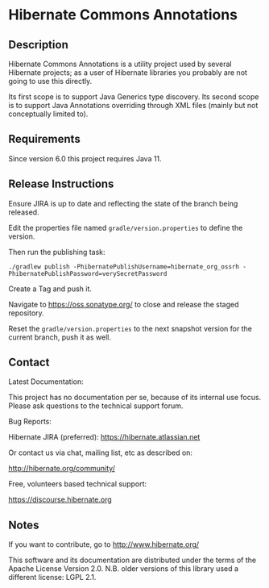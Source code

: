 Hibernate Commons Annotations
==================================================

Description
-----------

Hibernate Commons Annotations is a utility project used by several Hibernate projects;
as a user of Hibernate libraries you probably are not going to use this directly.

Its first scope is to support Java Generics type discovery.
Its second scope is to support Java Annotations overriding through XML files
(mainly but not conceptually limited to).

Requirements
------------
Since version 6.0 this project requires Java 11.

Release Instructions
------------

Ensure JIRA is up to date and reflecting the state of the branch being released.

Edit the properties file named `gradle/version.properties` to define the version.

Then run the publishing task:

    ./gradlew publish -PhibernatePublishUsername=hibernate_org_ossrh -PhibernatePublishPassword=verySecretPassword

Create a Tag and push it.

Navigate to https://oss.sonatype.org/ to close and release the staged repository.

Reset the `gradle/version.properties` to the next snapshot version for the current branch, push it as well.


Contact
------------

Latest Documentation:

This project has no documentation per se, because of its internal use focus.
Please ask questions to the technical support forum.

Bug Reports:

   Hibernate JIRA (preferred): https://hibernate.atlassian.net

Or contact us via chat, mailing list, etc as described on:

   http://hibernate.org/community/

Free, volunteers based technical support:

   https://discourse.hibernate.org


Notes
-----------

If you want to contribute, go to http://www.hibernate.org/

This software and its documentation are distributed under the terms of the
Apache License Version 2.0.
N.B. older versions of this library used a different license: LGPL 2.1.
